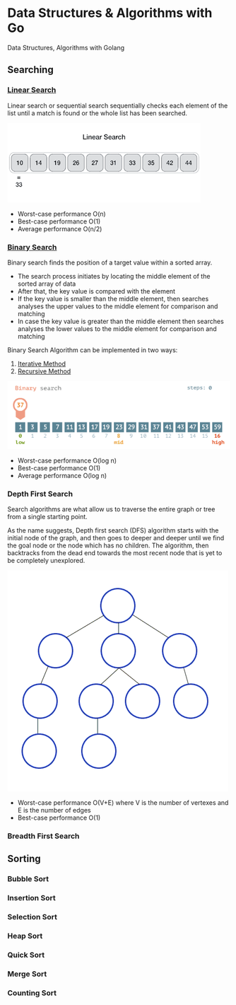 # Data Structures & Algorithms with Go
Data Structures, Algorithms with Golang

## Searching

### [Linear Search](searching/linear.go)

Linear search or sequential search sequentially checks each element of the list until a match is found or the whole list has been searched.

![linear_search](images/linear_search.gif)

* Worst-case performance O(n)
* Best-case performance O(1)
* Average performance O(n/2)

### [Binary Search](searching/binary_1.go)

Binary search finds the position of a target value within a sorted array.

* The search process initiates by locating the middle element of the sorted array of data
* After that, the key value is compared with the element
* If the key value is smaller than the middle element, then searches analyses the upper values to the middle element for comparison and matching
* In case the key value is greater than the middle element then searches analyses the lower values to the middle element for comparison and matching

Binary Search Algorithm can be implemented in two ways:
1. [Iterative Method](searching/binary_2.go)
1. [Recursive Method](searching/binary_3.go)

![binary_search](images/binary_search.gif)

* Worst-case performance O(log n)
* Best-case performance O(1)
* Average performance O(log n)

### Depth First Search

Search algorithms are what allow us to traverse the entire graph or tree from a single starting point.

As the name suggests, Depth first search (DFS) algorithm starts with the initial node of the graph, and then goes to deeper and deeper until we find the goal node or the node which has no children. The algorithm, then backtracks from the dead end towards the most recent node that is yet to be completely unexplored.

![depth_first_search](images/DFS.gif)

* Worst-case performance O(V+E) where V is the number of vertexes and E is the number of edges
* Best-case performance O(1)

### Breadth First Search

## Sorting

### Bubble Sort

### Insertion Sort

### Selection Sort

### Heap Sort

### Quick Sort

### Merge Sort

### Counting Sort

